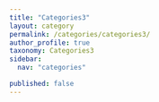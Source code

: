 ```yaml
---
title: "Categories3"
layout: category
permalink: /categories/categories3/
author_profile: true
taxonomy: Categories3
sidebar:
  nav: "categories"

published: false
---
```

